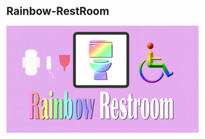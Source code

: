 # Rainbow-RestRoom

<img src="https://github.com/akshitagupta15june/Rainbow-RestRoom/blob/main/Images/logo-main.png">
